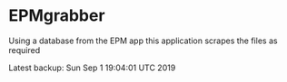 # EPMgrabber
Using a database from the EPM app this application scrapes the files as required


Latest backup: Sun Sep 1 19:04:01 UTC 2019

